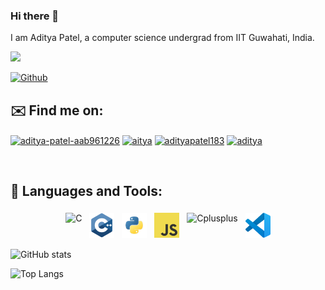 ### Hi there 👋
<p>I am Aditya Patel, a computer science undergrad from IIT Guwahati, India.

![](https://visitor-badge.laobi.icu/badge?page_id=Adi-183.Adi-183)

[![Github](https://img.shields.io/github/followers/Adi-183?label=Follow&style=social)](https://github.com/Adi-183)


## ✉️ Find me on:

<p align="center">
 
<!--  <a href="https://charalambosioannou.github.io/" target="_blank" rel="noopener noreferrer"> <img src="https://raw.githubusercontent.com/iconic/open-iconic/master/svg/globe.svg" alt="Python" height="40" style="vertical-align:top; margin:4px"> </a> -->
<!--  <a href="https://linkedin.com/in/charalambosioannou" target="_blank" rel="noopener noreferrer"> <img src="https://cdn.jsdelivr.net/npm/simple-icons@v3/icons/linkedin.svg" alt="Python" height="40" style="vertical-align:top; margin:4px"></a> -->
 <a href="https://www.linkedin.com/in/aditya-patel-aab961226/" target="blank"><img align="center" src="https://raw.githubusercontent.com/rahuldkjain/github-profile-readme-generator/22064237dce9d9052582c108ace3c161b646dfd9/src/images/icons/Social/linked-in-alt.svg" alt="aditya-patel-aab961226" height="30" width="40" /></a>
<a href="https://codeforces.com/profile/Aditya183" target="blank"><img align="center" src="https://camo.githubusercontent.com/e39a4c226cf76be26c525280e5203c58f39171fac3a12450898e6b8cc2361fc4/68747470733a2f2f7777772e696d652e7573702e62722f7e6172636a722f696d6167652f636f6465666f726365732e706e67" alt="aitya" height="30" width="40" /></a>
<a href="https://www.instagram.com/adityapatel183/" target="blank"><img align="center" src="https://raw.githubusercontent.com/rahuldkjain/github-profile-readme-generator/22064237dce9d9052582c108ace3c161b646dfd9/src/images/icons/Social/instagram.svg" alt="adityapatel183" height="30" width="40" /></a>
 <a href="mailto:adityapatel183@gmail.com" target="blank"><img align="center" src="https://upload.wikimedia.org/wikipedia/commons/thumb/7/7e/Gmail_icon_%282020%29.svg/300px-Gmail_icon_%282020%29.svg.png" alt="aditya" height="30" width="40" /></a>
 <br>
 

</p>

<br />

## 🧰 Languages and Tools:
<p align="center">
 <img src="https://www.pngitem.com/pimgs/m/31-312155_c-programming-language-logo-hd-png-download.png" alt="C" height="40" style="vertical-align:top; margin:4px">
 <img src="https://raw.githubusercontent.com/github/explore/80688e429a7d4ef2fca1e82350fe8e3517d3494d/topics/cpp/cpp.png" alt="Cplusplus" height="40" style="vertical-align:top; margin:4px">
<img src="https://raw.githubusercontent.com/github/explore/80688e429a7d4ef2fca1e82350fe8e3517d3494d/topics/python/python.png" alt="Python" height="40" style="vertical-align:top; margin:4px">
<img src="https://raw.githubusercontent.com/github/explore/80688e429a7d4ef2fca1e82350fe8e3517d3494d/topics/javascript/javascript.png" alt="Javascript" height="40" style="vertical-align:top; margin:4px">
  <img src="https://img.favpng.com/20/6/19/django-python-computer-icons-logo-portable-network-graphics-png-favpng-fmTDmunynSK52axsEWGWJeDad.jpg" alt="Cplusplus" height="40" style="vertical-align:top; margin:4px">
<img src="https://raw.githubusercontent.com/github/explore/80688e429a7d4ef2fca1e82350fe8e3517d3494d/topics/visual-studio-code/visual-studio-code.png" alt="VS Code" height="40" style="vertical-align:top; margin:4px">
</p>

![GitHub stats](https://github-readme-stats.vercel.app/api?username=Adi-183&show_icons=true&theme=tokyonight)

![Top Langs](https://github-readme-stats.vercel.app/api/top-langs/?username=Adi-183&theme=tokyonight)



<!--

Here are some ideas to get you started:

- 🔭 I’m currently working on ...
- 🌱 I’m currently learning ...
- 👯 I’m looking to collaborate on ...
- 🤔 I’m looking for help with ...
- 💬 Ask me about ...
- 📫 How to reach me: ...
- 😄 Pronouns: ...
- ⚡ Fun fact: ...
-->
